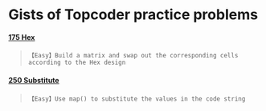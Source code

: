 # Gists of Topcoder practice problems

#### [175 Hex](https://arena.topcoder.com/#/u/practiceCode/1435/2824/3054/1/1435)
>`【Easy】Build a matrix and swap out the corresponding cells according to the Hex design`

#### [250 Substitute](https://arena.topcoder.com/#/u/practiceCode/1282/1262/1333/2/1282)
>`【Easy】Use map() to substitute the values in the code string`
